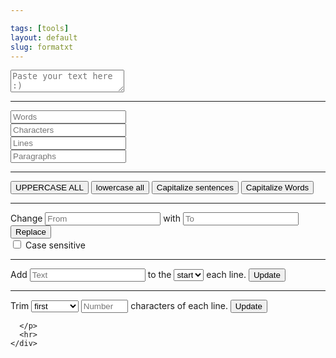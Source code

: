 ```yaml
---

tags: [tools]
layout: default
slug: formatxt
---
```

<div class="container">
  <div class="row justify-content-center">
    <div class="col-lg-8">
      <textarea class="form-control" id="thetext" onkeyup="updatecounts()" onchange="updatecounts()" onfocus="updatecounts()" placeholder="Paste your text here :)"></textarea>
      <hr class="mt-4">
      <div class="d-flex flex-wrap justify-content-between align-items-center">
        <div class="col-12 col-md-3 mb-2">
          <input class="form-control" readonly id="words" placeholder="Words">
        </div>
        <div class="col-12 col-md-3 mb-2">
          <input class="form-control" readonly id="characters" placeholder="Characters">
        </div>
        <div class="col-12 col-md-3 mb-2">
          <input class="form-control" readonly id="lines" placeholder="Lines">
        </div>
        <div class="col-12 col-md-3 mb-2">
          <input class="form-control" readonly id="paragraphs" placeholder="Paragraphs">
        </div>
      </div>
      <hr class="mt-4">
      <div class="text-center">
        <button class="mt-1 btn btn-primary mr-2" onclick="uppercase()">UPPERCASE ALL</button>
        <button class="mt-1 btn btn-primary mr-2" onclick="lowercase()">lowercase all</button>
        <button class="mt-1 btn btn-primary mr-2" onclick="capitalizesentences()">Capitalize sentences</button>
        <button class="mt-1 btn btn-primary" onclick="capitalizewords()">Capitalize Words</button>
      </div>
      <hr>
      <div class="row">
        <div class="col-md-8">
          <div class="input-group justify-content-center">
            <span class="align-self-center">Change</span>
            <input type="text" class="form-control ms-2" id="from" placeholder="From">
            <span class="align-self-center ms-2">with</span>
            <input type="text" class="form-control ms-2 " id="to" placeholder="To">
            <button class="btn btn-primary ms-2" onclick="replacetext()">Replace</button>
          </div>
        </div>
        <div class="col-md-4">
          <div class="form-check">
            <input class="form-check-input" type="checkbox" id="cs">
            <label class="form-check-label" for="cs">Case sensitive</label>
          </div>
        </div>
      </div>
      <hr>
      <div class="row">
        <div class="col-md-8">
          <div class="input-group">
            <span class="align-self-center">Add</span>
            <input class="form-control ms-2" id="add" placeholder="Text">
            <span class="align-self-center ms-2">to the</span>
            <select class="form-control ms-2" id="addpos">
              <option value="start">start</option>
              <option value="end">end</option>
            </select>
            <span class="align-self-center ms-2">each line.</span>
            <button class="btn btn-primary ms-2" onclick="addtext()">Update</button>
          </div>
        </div>
      </div>
      <hr>
      <div class="row">
        <div class="col-md-8">
          <div class="input-group">
            <span class="align-self-center">Trim</span>
            <select class="form-control d-inline ms-2" id="trimpos" style="width: 15%;">
              <option value="first">first</option>
              <option value="last">last</option>
            </select>
            <input class="form-control ms-2" id="trimnumber" placeholder="Number" type="number" style="width: 15%;">
            characters of each line.
            <button class="btn btn-primary ms-2" onclick="trimtext()">Update</button>
          </div>
        </div>
      </div>
      <p>

      </p>
      <hr>
    </div>
  </div>
</div>
<script>
  function cleartext() {
    var t = document.getElementById("thetext");
    t.value = '';
    updatetextlength();
    updatewords();
  }

  function selectall() {
    var t = document.getElementById("thetext");
    t.focus();
    t.select();
  }

  function copyText() {
    var t = document.getElementById("thetext");
    t.select();
    document.execCommand('copy');
  }

  function updatetextlength() {
    var t = document.getElementById("thetext");
    var c = document.getElementById("characters");
    c.value = t.value.length + ' chars';
  }

  function updatewords() {
    var t = document.getElementById("thetext");
    var char_count = t.value.length;
    var fullStr = t.value + " ";
    var initial_whitespace_rExp = /^[^A-Za-z0-9]+/gi;
    var left_trimmedStr = fullStr.replace(initial_whitespace_rExp, "");
    var non_alphanumerics_rExp = rExp = /[^A-Za-z0-9]+/gi;
    var cleanedStr = left_trimmedStr.replace(non_alphanumerics_rExp, " ");
    var splitString = cleanedStr.split(" ");
    var word_count = splitString.length - 1;

    var w = document.getElementById("words");
    w.value = word_count + ' words';
  }

  function updatelines() {
    var t = document.getElementById("thetext").value;
    var c = document.getElementById("lines");

    if (!t) {
      c.value = '0 lines';
    } else {
      c.value = t.split("\n").length + ' lines';
    }
  }

  function updateparagraphs() {
    var t = document.getElementById("thetext").value;
    var c = document.getElementById("paragraphs");
    for (var r = t.split(/\n\n+/g), n = 0, a = 0; a < r.length; a++) r[a].length != 0 && n++;

    if (!t) {
      c.value = '0 paragraphs';
    } else {
      c.value = n + ' paragraphs';
    }
  }

  function updatecounts() {
    updatetextlength();
    updatewords();
    updatelines();
    updateparagraphs();
  }

  function uppercase() {
    var t = document.getElementById("thetext");
    t.value = t.value.toUpperCase();
  }

  function lowercase() {
    var t = document.getElementById("thetext");
    t.value = t.value.toLowerCase();
  }

  function capitalizewords() {
    var t = document.getElementById("thetext");

    t.value = (t.value + '').replace(/^(.)|\s(.)/g, function ($1) {
      return $1.toUpperCase();
    });

  }

  function capitalizesentences() {
    var t = document.getElementById("thetext");

    var tarray = t.value.split(".");
    var tstr = '';
    for (i = 0; i < tarray.length; i++) {
      tarray[i] = ltrim(tarray[i], ' ');
      tstr = tstr + tarray[i].substring(0, 1).toUpperCase() + tarray[i].slice(1).toLowerCase();
      if (i < (tarray.length - 1)) tstr = tstr + '. ';
    }
    t.value = tstr;


    tarray = t.value.split("?");
    tstr = '';
    for (i = 0; i < tarray.length; i++) {
      tarray[i] = ltrim(tarray[i], ' ');
      tstr = tstr + tarray[i].substring(0, 1).toUpperCase() + tarray[i].slice(1);
      if (i < (tarray.length - 1)) tstr = tstr + '? ';
    }
    t.value = tstr;


    tarray = t.value.split("\n");
    tstr = '';
    for (i = 0; i < tarray.length; i++) {
      tarray[i] = ltrim(tarray[i], ' ');
      tstr = tstr + tarray[i].substring(0, 1).toUpperCase() + tarray[i].slice(1);
      if (i < (tarray.length - 1)) tstr = tstr + '\n';
    }
    t.value = tstr;


    tarray = t.value.split("!");
    tstr = '';
    for (i = 0; i < tarray.length; i++) {
      tarray[i] = ltrim(tarray[i], ' ');
      tstr = tstr + tarray[i].substring(0, 1).toUpperCase() + tarray[i].slice(1);
      if (i < (tarray.length - 1)) tstr = tstr + '! ';
    }
    t.value = tstr;
  }

  function replacetext() {
    var t = document.getElementById("thetext");
    var from = document.getElementById("from");
    var to = document.getElementById("to");

    var cs = document.getElementById("cs");
    var scope;

    var ff = from.value.replace("%N", "\n");
    var tt = to.value.replace("%N", "\n");

    if (cs.checked) scope = 'g';
    else scope = 'gi';

    var temp = t.value;
    temp = temp.replace(new RegExp(ff, scope), tt);
    t.value = temp;

    from.value = '';
    to.value = '';
    updatecounts();
  }

  function addtext() {
    var t = document.getElementById("thetext");
    var a = document.getElementById("add");
    var p = document.getElementById("addpos");
    var temp = t.value;
    var tstr = '';
    var tarray = t.value.split("\n");

    if (p.value == 'start') {
      for (i = 0; i < tarray.length; i++) {
        insert = a.value.replace("%L", i + 1);
        insert = insert.replace("%N", "\n");
        tstr = tstr + insert + tarray[i];
        if (i < (tarray.length - 1)) tstr = tstr + "\n";
      }
      t.value = tstr;
    } else {
      for (i = 0; i < tarray.length; i++) {
        insert = a.value.replace("%L", i + 1);
        insert = insert.replace("%N", "\n");
        tstr = tstr + tarray[i] + insert;
        if (i < (tarray.length - 1)) tstr = tstr + "\n";
      }
      t.value = tstr;
    }

    a.value = '';
    updatecounts();
  }

  function ltrim(str, chars) {
    chars = chars || "\\s";
    return str.replace(new RegExp("^[" + chars + "]+", "g"), "");
  }

  function rtrim(str, chars) {
    chars = chars || "\\s";
    return str.replace(new RegExp("[" + chars + "]+$", "g"), "");
  }

  function trimtext() {
    var t = document.getElementById("thetext");
    var n = document.getElementById("trimnumber");
    var p = document.getElementById("trimpos");
    var tarray = t.value.split("\n");
    var i;
    var tstr = '';

    if (p.value == 'first') {
      for (i = 0; i < tarray.length; i++) tstr = tstr + tarray[i].substr(n.value) + "\n";
      tstr = rtrim(tstr);
    } else {
      for (i = 0; i < tarray.length; i++) {
        tlen = tarray[i].length;
        tpos = tlen - n.value;
        tstr = tstr + tarray[i].substr(0, tpos) + "\n";
      }
      tstr = rtrim(tstr);
    }

    t.value = tstr;
    updatecounts();
  }
</script>
<script>
  updatecounts();
</script>
